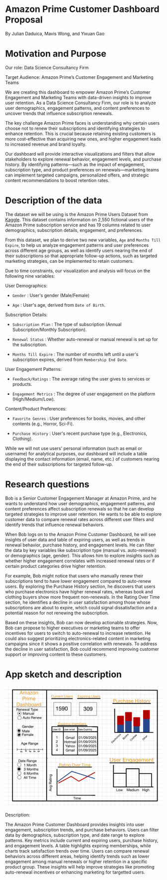 # Amazon Prime Customer Dashboard Proposal

By Julian Daduica, Mavis Wong, and Yixuan Gao

# Motivation and Purpose

Our role: Data Science Consultancy Firm

Target Audience: Amazon Prime’s Customer Engagement and Marketing Teams

We are creating this dashboard to empower Amazon Prime’s Customer Engagement and Marketing Teams with data-driven insights to improve user retention. As a Data Science Consultancy Firm, our role is to analyze user demographics, engagement patterns, and content preferences to uncover trends that influence subscription renewals.

The key challenge Amazon Prime faces is understanding why certain users choose not to renew their subscriptions and identifying strategies to enhance retention. This is crucial because retaining existing customers is more cost-effective than acquiring new ones, and higher engagement leads to increased revenue and brand loyalty.

Our dashboard will provide interactive visualizations and filters that allow stakeholders to explore renewal behavior, engagement levels, and purchase history. By identifying patterns—such as the impact of engagement, subscription type, and product preferences on renewals—marketing teams can implement targeted campaigns, personalized offers, and strategic content recommendations to boost retention rates.

# Description of the data

The dataset we will be using is the Amazon Prime Users Dataset from [Kaggle](https://www.kaggle.com/datasets/arnavsmayan/amazon-prime-userbase-dataset). This dataset contains information on 2,550 fictional users of the Amazon Prime subscription service and has 19 columns related to user demographics, subscription details, engagement, and preferences.

From this dataset, we plan to derive two new variables, `Age` and `Months Till Expire`, to help us analyze engagement patterns and user preferences across different age groups, as well as identify users nearing the end of their subscriptions so that appropriate follow-up actions, such as targeted marketing strategies, can be implemented to retain customers.

Due to time constraints, our visualization and analysis will focus on the following nine variables:

User Demographics:

-   `Gender` : User's gender (Male/Female)

-   `Age` : User's age, derived from `Date of Birth`.

Subscription Details:

-   `Subscription Plan` : The type of subscription (Annual Subscription/Monthly Subscription).

-   `Renewal Status` : Whether auto-renewal or manual renewal is set up for the subscription.

-   `Months Till Expire` : The number of months left until a user's subscription expires, derived from `Membership End Date`.

User Engagement Patterns:

-   `Feedback/Ratings` : The average rating the user gives to services or products.

-   `Engagement Metrics` : The degree of user engagement on the platform (High/Medium/Low).

Content/Product Preferences:

-   `Favorite Genres` : User preferences for books, movies, and other contents (e.g., Horror, Sci-Fi).

-   `Purchase History` : User's recent purchase type (e.g., Electronics, Clothing).

While we will not use users' personal information (such as email or username) for analytical purposes, our dashboard will include a table displaying the contact information (email, name, etc.) of customers nearing the end of their subscriptions for targeted follow-up.

# Research questions

Bob is a Senior Customer Engagement Manager at Amazon Prime, and he wants to understand how user demographics, engagement patterns, and content preferences affect subscription renewals so that he can develop targeted strategies to improve user retention. He wants to be able to explore customer data to compare renewal rates across different user filters and identify trends that influence renewal behaviors.

When Bob logs on to the Amazon Prime Customer Dashboard, he will see insights of user data and table of expiring users, as well as trends in renewal behavior, purchase history, and engagement levels. He can filter the data by key variables like subscription type (manual vs. auto-renewal) or demographics (age, gender). This allows him to explore insights such as whether higher engagement correlates with increased renewal rates or if certain product categories drive higher retention.

For example, Bob might notice that users who manually renew their subscriptions tend to have lower engagement compared to auto-renew users. By exploring the Purchase History section, he discovers that users who purchase electronics have higher renewal rates, whereas book and clothing buyers show more frequent non-renewals. In the Rating Over Time section, he identifies a decline in user satisfaction among those whose subscriptions are about to expire, which could signal dissatisfaction and a potential reason for not renewing the subscription.

Based on these insights, Bob can now develop actionable strategies. Now, Bob can propose to higher executives or marketing teams to offer incentives for users to switch to auto-renewal to increase retention. He could also suggest prioritizing electronics-related content in marketing campaigns since it shows a positive correlation with renewals. To address the decline in user satisfaction, Bob could recommend improving customer support or improving content to these customers.

# App sketch and description

![Amazon Prime Customer Dashboard Sketch](../img/sketch.png)

Description:

The Amazon Prime Customer Dashboard provides insights into user engagement, subscription trends, and purchase behaviors. Users can filter data by demographics, subscription type, and date range to explore patterns. Key metrics include current and expiring users, purchase history, and engagement levels. A table highlights expiring memberships, while charts track satisfaction trends over time. Users can compare renewal behaviors across different areas, helping identify trends such as lower engagement among manual renewals or higher retention in a specific product group. These insights will help improve strategies like promoting auto-renewal incentives or enhancing marketing for targetted users.
